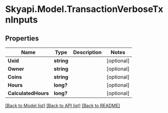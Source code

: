 
# Skyapi.Model.TransactionVerboseTxnInputs

## Properties

Name | Type | Description | Notes
------------ | ------------- | ------------- | -------------
**Uxid** | **string** |  | [optional] 
**Owner** | **string** |  | [optional] 
**Coins** | **string** |  | [optional] 
**Hours** | **long?** |  | [optional] 
**CalculatedHours** | **long?** |  | [optional] 

[[Back to Model list]](../README.md#documentation-for-models)
[[Back to API list]](../README.md#documentation-for-api-endpoints)
[[Back to README]](../README.md)

